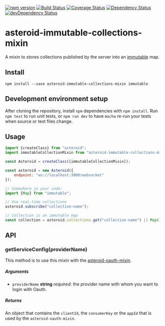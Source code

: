 [![npm version](https://badge.fury.io/js/asteroid-immutable-collections-mixin.svg)](https://badge.fury.io/js/asteroid-immutable-collections-mixin)
[![Build Status](https://travis-ci.org/mondora/asteroid-immutable-collections-mixin.svg?branch=master)](https://travis-ci.org/mondora/asteroid-immutable-collections-mixin)
[![Coverage Status](https://coveralls.io/repos/mondora/asteroid-immutable-collections-mixin/badge.svg?branch=master&service=github)](https://coveralls.io/github/mondora/asteroid-immutable-collections-mixin?branch=master)
[![Dependency Status](https://david-dm.org/mondora/asteroid-immutable-collections-mixin.svg)](https://david-dm.org/mondora/asteroid-immutable-collections-mixin)
[![devDependency Status](https://david-dm.org/mondora/asteroid-immutable-collections-mixin/dev-status.svg)](https://david-dm.org/mondora/asteroid-immutable-collections-mixin#info=devDependencies)

# asteroid-immutable-collections-mixin

A mixin to stores collections published by the server into an [immutable](http://facebook.github.io/immutable-js) map.

## Install


    npm install --save asteroid-immutable-collections-mixin immutable

## Development environment setup

After cloning the repository, install `npm` dependencies with `npm install`.
Run `npm test` to run unit tests, or `npm run dev` to have `mocha` re-run your
tests when source or test files change.

## Usage

```js
import {createClass} from "asteroid";
import immutableCollectionMixin from "asteroid-immutable-collections-mixin";

const Asteroid = createClass([immutableCollectionMixin]);

const asteroid = new Asteroid({
    endpoint: "ws://localhost:3000/websocket"
});

// Somewhere in your code:
import {Map} from "immutable";

// Use real-time collections
asteroid.subscribe("collection-name");

// Collection is an immutable map
const collection = asteroid.collections.get("collection-name") || Map();

```

## API

### getServiceConfig(providerName)

This method is to use this mixin with the
[asteroid-oauth-mixin](https://github.com/mondora/asteroid-oauth-mixin).

##### Arguments

- `providerName` **string** _required_: the provider name with whom you want to login with Oauth.

##### Returns

An object that contains the `clientId`, the `consumerKey` or the `appId` that is used by the `asteroid-oauth-mixin`.
